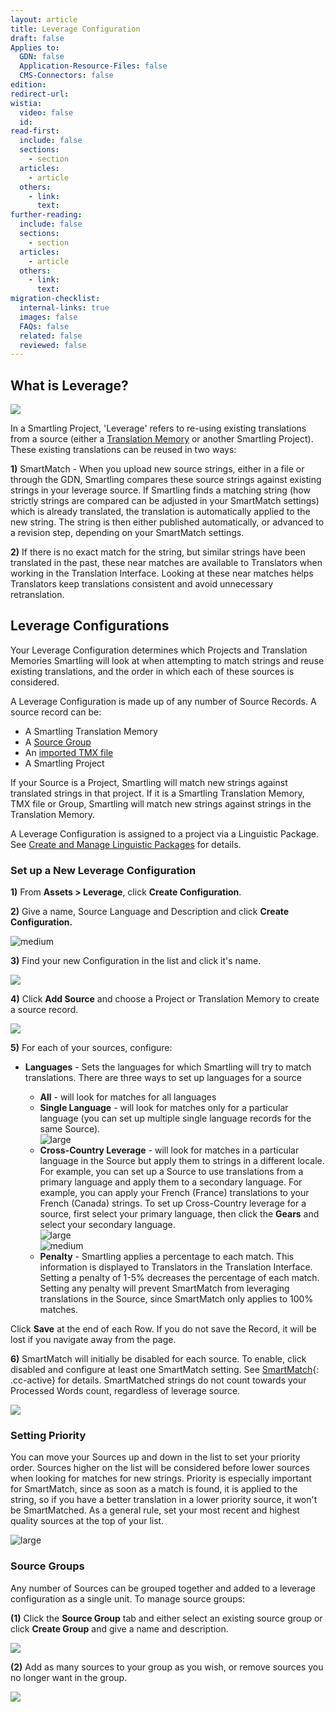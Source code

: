 ```yaml
---
layout: article
title: Leverage Configuration
draft: false
Applies to:
  GDN: false
  Application-Resource-Files: false
  CMS-Connectors: false
edition:
redirect-url:
wistia:
  video: false
  id:
read-first:
  include: false
  sections:
    - section
  articles:
    - article
  others:
    - link:
      text:
further-reading:
  include: false
  sections:
    - section
  articles:
    - article
  others:
    - link:
      text:
migration-checklist:
  internal-links: true
  images: false
  FAQs: false
  related: false
  reviewed: false
---
```



## What is Leverage?

![](/uploads/versions/tm_diagram---x----1741-963x---.png)

In a Smartling Project, 'Leverage' refers to re-using existing translations from a source (either a [Translation Memory](/support/articles/translation-memory/) or another Smartling Project). These existing translations can be reused in two ways:

**1)** SmartMatch - When you upload new source strings, either in a file or through the GDN, Smartling compares these source strings against existing strings in your leverage source. If Smartling finds a matching string (how strictly strings are compared can be adjusted in your SmartMatch settings) which is already translated, the translation is automatically applied to the new string. The string is then either published automatically, or advanced to a revision step, depending on your SmartMatch settings.

**2)** If there is no exact match for the string, but similar strings have been translated in the past, these near matches are available to Translators when working in the Translation Interface. Looking at these near matches helps Translators keep translations consistent and avoid unnecessary retranslation.

## Leverage Configurations

Your Leverage Configuration determines which Projects and Translation Memories Smartling will look at when attempting to match strings and reuse existing translations, and the order in which each of these sources is considered.

A Leverage Configuration is made up of any number of Source Records. A source record can be:

* A Smartling Translation Memory
* A [Source Group](#source-groups)
* An [imported TMX file](/support/articles/translation-memory/#import)
* A Smartling Project


If your Source is a Project, Smartling will match new strings against translated strings in that project. If it is a Smartling Translation Memory, TMX file or Group, Smartling will match new strings against strings in the Translation Memory.

A Leverage Configuration is assigned to a project via a Linguistic Package. See [Create and Manage Linguistic Packages](/support/articles/create-and-manage-linguistic-packages/) for details.

### **Set up a New Leverage Configuration**

**1)** From **Assets &gt; Leverage**, click **Create Configuration**.

**2)** Give a name, Source Language and Description and click **Create Configuration.**

![medium](/uploads/versions/smartling___linguistic_assets-9---x----573-375x---.png)

**3)** Find your new Configuration in the list and click it's name.

![](/uploads/versions/smartling___linguistic_assets-10---x----1132-492x---.png)

**4)** Click **Add Source** and choose a Project or Translation Memory to create a source record.

![](/uploads/versions/smartling___linguistic_assets-11---x----1364-497x---.png)

**5)** For each of your sources, configure:

* **Languages** - Sets the languages for which Smartling will try to match translations. There are three ways to set up languages for a source

  * **All** - will look for matches for all languages
  * **Single Language** - will look for matches only for a particular language (you can set up multiple single language records for the same Source).
    <br>![large](/uploads/versions/smartling___linguistic_assets-12---x----915-48x---.png)
  * **Cross-Country Leverage** - will look for matches in a particular language in the Source but apply them to strings in a different locale. For example, you can set up a Source to use translations from a primary language and apply them to a secondary language. For example, you can apply your French (France) translations to your French (Canada) strings. To set up Cross-Country leverage for a source, first select your primary language, then click the **Gears** and select your secondary language.
    <br>![large](/uploads/versions/smartling___linguistic_assets-13---x----915-48x---.png)
    <br>![medium](/uploads/versions/smartling___linguistic_assets-14---x----574-326x---.png)
  * **Penalty** - Smartling applies a percentage to each match. This information is displayed to Translators in the Translation Interface. Setting a penalty of 1-5% decreases the percentage of each match. Setting any penalty will prevent SmartMatch from leveraging translations in the Source, since SmartMatch only applies to 100% matches.


Click **Save** at the end of each Row. If you do not save the Record, it will be lost if you navigate away from the page.

**6)** SmartMatch will initially be disabled for each source. To enable, click disabled and configure at least one SmartMatch setting. See [SmartMatch](/support/articles/smartmatch-settings/){: .cc-active} for details. SmartMatched strings do not count towards your Processed Words count, regardless of leverage source.

![](/uploads/versions/smartling___linguistic_assets-15---x----927-88x---.png)

### Setting Priority

You can move your Sources up and down in the list to set your priority order. Sources higher on the list will be considered before lower sources when looking for matches for new strings. Priority is especially important for SmartMatch, since as soon as a match is found, it is applied to the string, so if you have a better translation in a lower priority source, it won't be SmartMatched. As a general rule, set your most recent and highest quality sources at the top of your list.

![large](/uploads/versions/smartling___linguistic_assets-16---x----951-391x---.png)

### Source Groups

Any number of Sources can be grouped together and added to a leverage configuration as a single unit. To manage source groups:

**(1)** Click the **Source Group** tab and either select an existing source group or click **Create Group** and give a name and description.

![](/uploads/versions/smartling___linguistic_assets-17---x----1253-424x---.png)

**(2)** Add as many sources to your group as you wish, or remove sources you no longer want in the group.

![](/uploads/versions/smartling___linguistic_assets-18---x----1256-475x---.png)